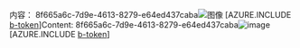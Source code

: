 <span data-ttu-id="8b987-101">内容： 8f665a6c-7d9e-4613-8279-e64ed437caba![图像](504b1356-cecb-4c37-8738-ce80b80e7d5b.png)
[AZURE.INCLUDE [b-token](4818f8a1-c001-4bd2-9a42-19dbd28f7f2d.md)]</span><span class="sxs-lookup"><span data-stu-id="8b987-101">Content: 8f665a6c-7d9e-4613-8279-e64ed437caba![image](504b1356-cecb-4c37-8738-ce80b80e7d5b.png)
[AZURE.INCLUDE [b-token](4818f8a1-c001-4bd2-9a42-19dbd28f7f2d.md)]</span></span>
